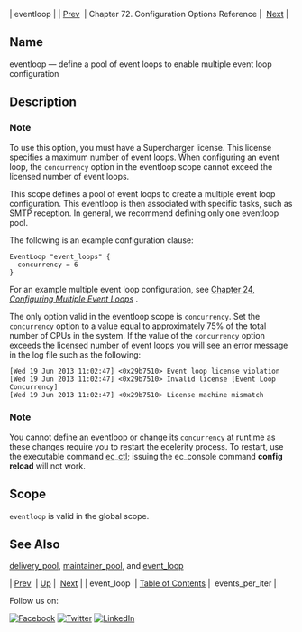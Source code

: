 | eventloop |
| [Prev](config.ref.event_loop.php)  | Chapter 72. Configuration Options Reference |  [Next](conf.ref.events_per_iter.php) |

<a name="config.ref.eventloop"></a>
## Name

eventloop — define a pool of event loops to enable multiple event loop configuration

<a name="idp24605520"></a>
## Description

### Note

To use this option, you must have a Supercharger license. This license specifies a maximum number of event loops. When configuring an event loop, the `concurrency` option in the eventloop scope cannot exceed the licensed number of event loops.

This scope defines a pool of event loops to create a multiple event loop configuration. This eventloop is then associated with specific tasks, such as SMTP reception. In general, we recommend defining only one eventloop pool.

The following is an example configuration clause:

```
EventLoop "event_loops" {
  concurrency = 6
}
```

For an example multiple event loop configuration, see [Chapter 24, *Configuring Multiple Event Loops*](multi_event_loops.php "Chapter 24. Configuring Multiple Event Loops") .

The only option valid in the eventloop scope is `concurrency`. Set the `concurrency` option to a value equal to approximately 75% of the total number of CPUs in the system. If the value of the `concurrency` option exceeds the licensed number of event loops you will see an error message in the log file such as the following:

```
[Wed 19 Jun 2013 11:02:47] <0x29b7510> Event loop license violation
[Wed 19 Jun 2013 11:02:47] <0x29b7510> Invalid license [Event Loop
Concurrency]
[Wed 19 Jun 2013 11:02:47] <0x29b7510> License machine mismatch
```

### Note

You cannot define an eventloop or change its `concurrency` at runtime as these changes require you to restart the ecelerity process. To restart, use the executable command [ec_ctl](executable.ec_ctl.php "ec_ctl"); issuing the ec_console command **config reload**        will not work.

<a name="idp24616448"></a>
## Scope

`eventloop` is valid in the global scope.

<a name="idp24618256"></a>
## See Also

[delivery_pool](config.ref.delivery_pool.php "delivery_pool"), [maintainer_pool](config.ref.maintainer_pool.php "maintainer_pool"), and [event_loop](config.ref.event_loop.php "event_loop")

| [Prev](config.ref.event_loop.php)  | [Up](config.options.ref.php) |  [Next](conf.ref.events_per_iter.php) |
| event_loop  | [Table of Contents](index.php) |  events_per_iter |

Follow us on:

[![Facebook](https://support.messagesystems.com/images/icon-facebook.png)](http://www.facebook.com/messagesystems) [![Twitter](https://support.messagesystems.com/images/icon-twitter.png)](http://twitter.com/#!/MessageSystems) [![LinkedIn](https://support.messagesystems.com/images/icon-linkedin.png)](http://www.linkedin.com/company/message-systems)